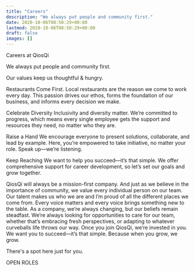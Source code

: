 ```yaml
---
title: "Careers"
description: "We always put people and community first."
date: 2020-10-06T08:50:29+00:00
lastmod: 2020-10-06T08:50:29+00:00
draft: false
images: []
---
```


Careers at QiosQi

We always put people and community first.

Our values keep us thoughtful & hungry.

Restaurants Come First.
Local restaurants are the reason we come to work every day. This passion drives our ethos, forms the foundation of our business, and informs every decision we make.

Celebrate Diversity
Inclusivity and diversity matter. We’re committed to progress, which means every single employee gets the support and resources they need, no matter who they are.


Raise a Hand
We encourage everyone to present solutions, collaborate, and lead by example. Here, you’re empowered to take initiative, no matter your role. Speak up—we’re listening.


Keep Reaching
We want to help you succeed—it’s that simple. We offer comprehensive support for career development, so let’s set our goals and grow together.



QiosQi will always be a mission-first company. And just as we believe in the importance of community, we value every individual person on our team. Our talent makes us who we are and I’m proud of all the different places we come from. Every voice matters and every voice brings something new to the table. As a company, we’re always changing, but our beliefs remain steadfast. We’re always looking for opportunities to care for our team, whether that’s embracing fresh perspectives, or adapting to whatever curveballs life throws our way. Once you join QiosQi, we’re invested in you. We want you to succeed—it’s that simple. Because when you grow, we grow.



There's a spot here just for you.

OPEN ROLES